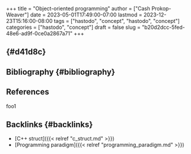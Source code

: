 +++
title = "Object-oriented programming"
author = ["Cash Prokop-Weaver"]
date = 2023-05-01T17:49:00-07:00
lastmod = 2023-12-23T15:16:00-08:00
tags = ["hastodo", "concept", "hastodo", "concept"]
categories = ["hastodo", "concept"]
draft = false
slug = "b20d2dcc-5fed-48e6-ad9f-0ce0a2867a71"
+++

##  {#d41d8c}


## Bibliography {#bibliography}

## References

<style>.csl-entry{text-indent: -1.5em; margin-left: 1.5em;}</style><div class="csl-bib-body">
</div>

foo1


## Backlinks {#backlinks}

-   [C++ struct]({{< relref "c_struct.md" >}})
-   [Programming paradigm]({{< relref "programming_paradigm.md" >}})
